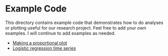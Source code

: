 # Example Code

This directory contains example code that demonstrates how to do analyses or plotting useful for our research project. Feel free to add your own examples. I will continue to add examples as needed.

* [Making a proportional plot](proportionalPlot.md)
* [Logistic regression time series](logisticRegression.md)
